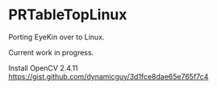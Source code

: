 # PRTableTopLinux

Porting EyeKin over to Linux.

Current work in progress.

Install OpenCV 2.4.11
https://gist.github.com/dynamicguy/3d1fce8dae65e765f7c4